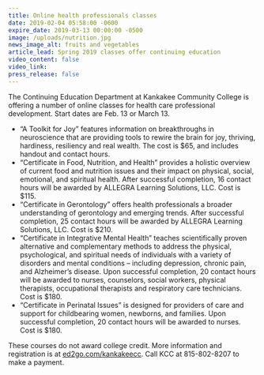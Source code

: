 ```yaml
---
title: Online health professionals classes
date: 2019-02-04 05:58:00 -0600
expire_date: 2019-03-13 00:00:00 -0500
image: /uploads/nutrition.jpg
news_image_alt: fruits and vegetables
article_lead: Spring 2019 classes offer continuing education
video_content: false
video_link:
press_release: false
---
```


The Continuing Education Department at Kankakee Community College is offering a number of online classes for health care professional development. Start dates are Feb. 13 or March 13.

* “A Toolkit for Joy” features information on breakthroughs in neuroscience that are providing tools to rewire the brain for joy, thriving, hardiness, resiliency and real wealth. The cost is $65, and includes handout and contact hours.
* “Certificate in Food, Nutrition, and Health” provides a holistic overview of current food and nutrition issues and their impact on physical, social, emotional, and spiritual health. After successful completion, 16 contact hours will be awarded by ALLEGRA Learning Solutions, LLC. Cost is $115.
* “Certificate in Gerontology” offers health professionals a broader understanding of gerontology and emerging trends. After successful completion, 25 contact hours will be awarded by ALLEGRA Learning Solutions, LLC. Cost is $210.
* “Certificate in Integrative Mental Health” teaches scientifically proven alternative and complementary methods to address the physical, psychological, and spiritual needs of individuals with a variety of disorders and mental conditions – including depression, chronic pain, and Alzheimer’s disease. Upon successful completion, 20 contact hours will be awarded to nurses, counselors, social workers, physical therapists, occupational therapists and respiratory care technicians. Cost is $180.
* “Certificate in Perinatal Issues” is designed for providers of care and support for childbearing women, newborns, and families. Upon successful completion, 20 contact hours will be awarded to nurses. Cost is $180.

These courses do not award college credit. More information and registration is at [ed2go.com/kankakeecc](https://www.ed2go.com/kankakeecc/). Call KCC at 815-802-8207 to make a payment.